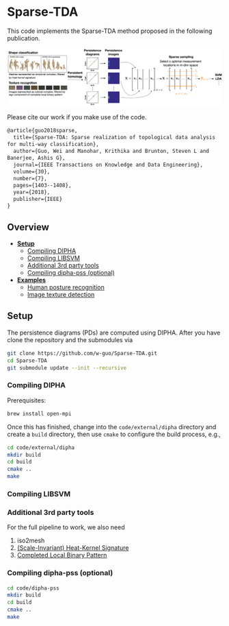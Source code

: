# Sparse-TDA

This code implements the Sparse-TDA method proposed in the following publication. 

![Pipeline](https://github.com/w-guo/Sparse-TDA/blob/master/Sparse_TDA_pipeline.png "Pipeline")

Please cite our work if you make use of the code.

```
@article{guo2018sparse,
  title={Sparse-TDA: Sparse realization of topological data analysis for multi-way classification},
  author={Guo, Wei and Manohar, Krithika and Brunton, Steven L and Banerjee, Ashis G},
  journal={IEEE Transactions on Knowledge and Data Engineering},
  volume={30},
  number={7},
  pages={1403--1408},
  year={2018},
  publisher={IEEE}
}
```

## Overview

- **[Setup](#installation)**
  - [Compiling DIPHA](#compiling-dipha)
  - [Compiling LIBSVM](#compiling-libsvm)
  - [Additional 3rd party tools](#additional-3rd-party-tools)
  - [Compiling dipha-pss (optional)](#compiling-dipha-pss)
- **[Examples](#examples)**
  - [Human posture recognition](#human-posture-recognition)
  - [Image texture detection](#image-texture-detection)

## Setup

The persistence diagrams (PDs) are computed using DIPHA. After you have clone the repository and the submodules via

```bash
git clone https://github.com/w-guo/Sparse-TDA.git
cd Sparse-TDA
git submodule update --init --recursive   
```

### Compiling DIPHA

Prerequisites:

```bash
brew install open-mpi
```

Once this has finished, change into the ```code/external/dipha``` directory
and create a ```build``` directory, then use ```cmake``` to
configure the build process, e.g.,

```bash
cd code/external/dipha
mkdir build
cd build
cmake ..
make
```
### Compiling LIBSVM
### Additional 3rd party tools

For the full pipeline to work, we also need 

1. iso2mesh
2. [(Scale-Invariant) Heat-Kernel Signature](http://vision.mas.ecp.fr/Personnel/iasonas/code/sihks.zip)
3. [Completed Local Binary Pattern](http://www.comp.polyu.edu.hk/~cslzhang/code/CLBP.rar)
  
### Compiling dipha-pss (optional)

```bash
cd code/dipha-pss
mkdir build
cd build
cmake ..
make
```
